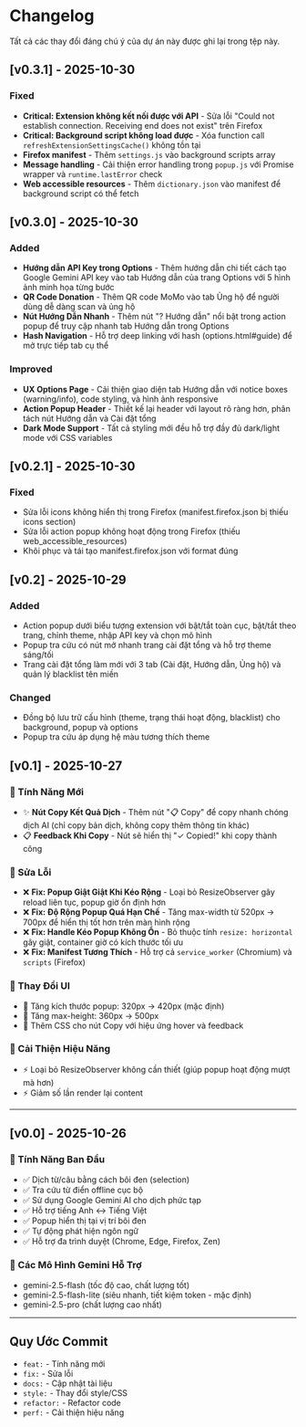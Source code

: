 # Changelog

Tất cả các thay đổi đáng chú ý của dự án này được ghi lại trong tệp này.

## [v0.3.1] - 2025-10-30

### Fixed
- **Critical: Extension không kết nối được với API** - Sửa lỗi "Could not establish connection. Receiving end does not exist" trên Firefox
- **Critical: Background script không load được** - Xóa function call `refreshExtensionSettingsCache()` không tồn tại
- **Firefox manifest** - Thêm `settings.js` vào background scripts array
- **Message handling** - Cải thiện error handling trong `popup.js` với Promise wrapper và `runtime.lastError` check
- **Web accessible resources** - Thêm `dictionary.json` vào manifest để background script có thể fetch

## [v0.3.0] - 2025-10-30

### Added
- **Hướng dẫn API Key trong Options** - Thêm hướng dẫn chi tiết cách tạo Google Gemini API key vào tab Hướng dẫn của trang Options với 5 hình ảnh minh họa từng bước
- **QR Code Donation** - Thêm QR code MoMo vào tab Ủng hộ để người dùng dễ dàng scan và ủng hộ
- **Nút Hướng Dẫn Nhanh** - Thêm nút "? Hướng dẫn" nổi bật trong action popup để truy cập nhanh tab Hướng dẫn trong Options
- **Hash Navigation** - Hỗ trợ deep linking với hash (options.html#guide) để mở trực tiếp tab cụ thể

### Improved
- **UX Options Page** - Cải thiện giao diện tab Hướng dẫn với notice boxes (warning/info), code styling, và hình ảnh responsive
- **Action Popup Header** - Thiết kế lại header với layout rõ ràng hơn, phân tách nút Hướng dẫn và Cài đặt tổng
- **Dark Mode Support** - Tất cả styling mới đều hỗ trợ đầy đủ dark/light mode với CSS variables

## [v0.2.1] - 2025-10-30

### Fixed
- Sửa lỗi icons không hiển thị trong Firefox (manifest.firefox.json bị thiếu icons section)
- Sửa lỗi action popup không hoạt động trong Firefox (thiếu web_accessible_resources)
- Khôi phục và tái tạo manifest.firefox.json với format đúng

## [v0.2] - 2025-10-29

### Added
- Action popup dưới biểu tượng extension với bật/tắt toàn cục, bật/tắt theo trang, chỉnh theme, nhập API key và chọn mô hình
- Popup tra cứu có nút mở nhanh trang cài đặt tổng và hỗ trợ theme sáng/tối
- Trang cài đặt tổng làm mới với 3 tab (Cài đặt, Hướng dẫn, Ủng hộ) và quản lý blacklist tên miền

### Changed
- Đồng bộ lưu trữ cấu hình (theme, trạng thái hoạt động, blacklist) cho background, popup và options
- Popup tra cứu áp dụng hệ màu tương thích theme

## [v0.1] - 2025-10-27

### 🎉 Tính Năng Mới
- ✨ **Nút Copy Kết Quả Dịch** - Thêm nút "📋 Copy" để copy nhanh chóng dịch AI (chỉ copy bản dịch, không copy thêm thông tin khác)
- 📋 **Feedback Khi Copy** - Nút sẽ hiển thị "✓ Copied!" khi copy thành công

### 🐛 Sửa Lỗi
- ❌ **Fix: Popup Giật Giật Khi Kéo Rộng** - Loại bỏ ResizeObserver gây reload liên tục, popup giờ ổn định hơn
- ❌ **Fix: Độ Rộng Popup Quá Hạn Chế** - Tăng max-width từ 520px → 700px để hiển thị tốt hơn trên màn hình rộng
- ❌ **Fix: Handle Kéo Popup Không Ổn** - Bỏ thuộc tính `resize: horizontal` gây giật, container giờ có kích thước tối ưu
- ❌ **Fix: Manifest Tương Thích** - Hỗ trợ cả `service_worker` (Chromium) và `scripts` (Firefox)

### 📐 Thay Đổi UI
- 🎨 Tăng kích thước popup: 320px → 420px (mặc định)
- 🎨 Tăng max-height: 360px → 500px
- 🎨 Thêm CSS cho nút Copy với hiệu ứng hover và feedback

### 🔄 Cải Thiện Hiệu Năng
- ⚡ Loại bỏ ResizeObserver không cần thiết (giúp popup hoạt động mượt mà hơn)
- ⚡ Giảm số lần render lại content

---

## [v0.0] - 2025-10-26

### 🎉 Tính Năng Ban Đầu
- ✅ Dịch từ/câu bằng cách bôi đen (selection)
- ✅ Tra cứu từ điển offline cục bộ
- ✅ Sử dụng Google Gemini AI cho dịch phức tạp
- ✅ Hỗ trợ tiếng Anh ↔️ Tiếng Việt
- ✅ Popup hiển thị tại vị trí bôi đen
- ✅ Tự động phát hiện ngôn ngữ
- ✅ Hỗ trợ đa trình duyệt (Chrome, Edge, Firefox, Zen)

### 🌟 Các Mô Hình Gemini Hỗ Trợ
- gemini-2.5-flash (tốc độ cao, chất lượng tốt)
- gemini-2.5-flash-lite (siêu nhanh, tiết kiệm token - mặc định)
- gemini-2.5-pro (chất lượng cao nhất)

---

## Quy Ước Commit

- `feat:` - Tính năng mới
- `fix:` - Sửa lỗi
- `docs:` - Cập nhật tài liệu
- `style:` - Thay đổi style/CSS
- `refactor:` - Refactor code
- `perf:` - Cải thiện hiệu năng
